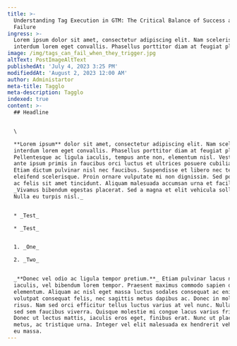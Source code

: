 ```yaml
---
title: >-
  Understanding Tag Execution in GTM: The Critical Balance of Success and
  Failure
ingress: >-
  Lorem ipsum dolor sit amet, consectetur adipiscing elit. Nam scelerisque
  interdum lorem eget convallis. Phasellus porttitor diam at feugiat placerat.
image: /img/tags_can_fail_when_they_trigger.jpg
altText: PostImageAltText
publishedAt: 'July 4, 2023 3:25 PM'
modifieddAt: 'August 2, 2023 12:00 AM'
author: Administartor
meta-title: Tagglo
meta-description: Tagglo
indexed: true
content: >-
  ## Headline


  \

  **Lorem ipsum** dolor sit amet, consectetur adipiscing elit. Nam scelerisque
  interdum lorem eget convallis. Phasellus porttitor diam at feugiat placerat.
  Pellentesque ac ligula iaculis, tempus ante non, elementum nisl. Vestibulum
  ante ipsum primis in faucibus orci luctus et ultrices posuere cubilia curae;
  Etiam dictum pulvinar nisl nec faucibus. Suspendisse et libero nec tellus
  eleifend scelerisque. Proin ornare vulputate mi non dignissim. Sed porttitor
  ac felis sit amet tincidunt. Aliquam malesuada accumsan urna et facilisis.
  _Vivamus bibendum egestas placerat. Sed a magna et elit vehicula sollicitudin.
  Nulla eu turpis nisl._


  * _Test_

  * _Test_


  1. _One_

  2. _Two_


  _**Donec vel odio ac ligula tempor pretium.**_ Etiam pulvinar lacus non risus
  iaculis, vel bibendum lorem tempor. Praesent maximus commodo sapien quis
  elementum. Aliquam ac nisl eget massa luctus sodales consequat ac enim. Cras
  volutpat consequat felis, nec sagittis metus dapibus ac. Donec in molestie
  risus. Nam sed orci efficitur tellus luctus varius at vel nunc. Nulla vel diam
  sed sem faucibus viverra. Quisque molestie mi congue lacus varius fringilla.
  Donec ut lectus mattis, iaculis eros eget, finibus erat. Nunc ut placerat
  metus, ac tristique urna. Integer vel elit malesuada ex hendrerit vehicula et
  eu massa.
---
```


